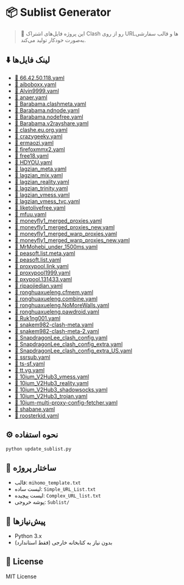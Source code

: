 # 📦 Sublist Generator

> 🚀 این پروژه فایل‌های اشتراک Clash رو از روی URLها و قالب سفارشی به‌صورت خودکار تولید می‌کند.

## ⬇️ لینک فایل‌ها

- [📄 66.42.50.118.yaml](https://github.com/10ium/MihomoSaz/raw/main/Sublist/66.42.50.118.yaml)
- [📄 aiboboxx.yaml](https://github.com/10ium/MihomoSaz/raw/main/Sublist/aiboboxx.yaml)
- [📄 Alvin9999.yaml](https://github.com/10ium/MihomoSaz/raw/main/Sublist/Alvin9999.yaml)
- [📄 anaer.yaml](https://github.com/10ium/MihomoSaz/raw/main/Sublist/anaer.yaml)
- [📄 Barabama.clashmeta.yaml](https://github.com/10ium/MihomoSaz/raw/main/Sublist/Barabama.clashmeta.yaml)
- [📄 Barabama.ndnode.yaml](https://github.com/10ium/MihomoSaz/raw/main/Sublist/Barabama.ndnode.yaml)
- [📄 Barabama.nodefree.yaml](https://github.com/10ium/MihomoSaz/raw/main/Sublist/Barabama.nodefree.yaml)
- [📄 Barabama.v2rayshare.yaml](https://github.com/10ium/MihomoSaz/raw/main/Sublist/Barabama.v2rayshare.yaml)
- [📄 clashe.eu.org.yaml](https://github.com/10ium/MihomoSaz/raw/main/Sublist/clashe.eu.org.yaml)
- [📄 crazygeeky.yaml](https://github.com/10ium/MihomoSaz/raw/main/Sublist/crazygeeky.yaml)
- [📄 ermaozi.yaml](https://github.com/10ium/MihomoSaz/raw/main/Sublist/ermaozi.yaml)
- [📄 firefoxmmx2.yaml](https://github.com/10ium/MihomoSaz/raw/main/Sublist/firefoxmmx2.yaml)
- [📄 free18.yaml](https://github.com/10ium/MihomoSaz/raw/main/Sublist/free18.yaml)
- [📄 HDYOU.yaml](https://github.com/10ium/MihomoSaz/raw/main/Sublist/HDYOU.yaml)
- [📄 lagzian_meta.yaml](https://github.com/10ium/MihomoSaz/raw/main/Sublist/lagzian_meta.yaml)
- [📄 lagzian_mix.yaml](https://github.com/10ium/MihomoSaz/raw/main/Sublist/lagzian_mix.yaml)
- [📄 lagzian_reality.yaml](https://github.com/10ium/MihomoSaz/raw/main/Sublist/lagzian_reality.yaml)
- [📄 lagzian_trinity.yaml](https://github.com/10ium/MihomoSaz/raw/main/Sublist/lagzian_trinity.yaml)
- [📄 lagzian_vmess.yaml](https://github.com/10ium/MihomoSaz/raw/main/Sublist/lagzian_vmess.yaml)
- [📄 lagzian_vmess_tvc.yaml](https://github.com/10ium/MihomoSaz/raw/main/Sublist/lagzian_vmess_tvc.yaml)
- [📄 liketolivefree.yaml](https://github.com/10ium/MihomoSaz/raw/main/Sublist/liketolivefree.yaml)
- [📄 mfuu.yaml](https://github.com/10ium/MihomoSaz/raw/main/Sublist/mfuu.yaml)
- [📄 moneyfly1_merged_proxies.yaml](https://github.com/10ium/MihomoSaz/raw/main/Sublist/moneyfly1_merged_proxies.yaml)
- [📄 moneyfly1_merged_proxies_new.yaml](https://github.com/10ium/MihomoSaz/raw/main/Sublist/moneyfly1_merged_proxies_new.yaml)
- [📄 moneyfly1_merged_warp_proxies.yaml](https://github.com/10ium/MihomoSaz/raw/main/Sublist/moneyfly1_merged_warp_proxies.yaml)
- [📄 moneyfly1_merged_warp_proxies_new.yaml](https://github.com/10ium/MihomoSaz/raw/main/Sublist/moneyfly1_merged_warp_proxies_new.yaml)
- [📄 MrMohebi_under_1500ms.yaml](https://github.com/10ium/MihomoSaz/raw/main/Sublist/MrMohebi_under_1500ms.yaml)
- [📄 peasoft.list.meta.yaml](https://github.com/10ium/MihomoSaz/raw/main/Sublist/peasoft.list.meta.yaml)
- [📄 peasoft.list.yaml](https://github.com/10ium/MihomoSaz/raw/main/Sublist/peasoft.list.yaml)
- [📄 proxypool.link.yaml](https://github.com/10ium/MihomoSaz/raw/main/Sublist/proxypool.link.yaml)
- [📄 proxypool1999.yaml](https://github.com/10ium/MihomoSaz/raw/main/Sublist/proxypool1999.yaml)
- [📄 pxypool.131433.yaml](https://github.com/10ium/MihomoSaz/raw/main/Sublist/pxypool.131433.yaml)
- [📄 ripaojiedian.yaml](https://github.com/10ium/MihomoSaz/raw/main/Sublist/ripaojiedian.yaml)
- [📄 ronghuaxueleng.cfmem.yaml](https://github.com/10ium/MihomoSaz/raw/main/Sublist/ronghuaxueleng.cfmem.yaml)
- [📄 ronghuaxueleng.combine.yaml](https://github.com/10ium/MihomoSaz/raw/main/Sublist/ronghuaxueleng.combine.yaml)
- [📄 ronghuaxueleng.NoMoreWalls.yaml](https://github.com/10ium/MihomoSaz/raw/main/Sublist/ronghuaxueleng.NoMoreWalls.yaml)
- [📄 ronghuaxueleng.pawdroid.yaml](https://github.com/10ium/MihomoSaz/raw/main/Sublist/ronghuaxueleng.pawdroid.yaml)
- [📄 Ruk1ng001.yaml](https://github.com/10ium/MihomoSaz/raw/main/Sublist/Ruk1ng001.yaml)
- [📄 snakem982-clash-meta.yaml](https://github.com/10ium/MihomoSaz/raw/main/Sublist/snakem982-clash-meta.yaml)
- [📄 snakem982-clash-meta-2.yaml](https://github.com/10ium/MihomoSaz/raw/main/Sublist/snakem982-clash-meta-2.yaml)
- [📄 SnapdragonLee_clash_config.yaml](https://github.com/10ium/MihomoSaz/raw/main/Sublist/SnapdragonLee_clash_config.yaml)
- [📄 SnapdragonLee_clash_config_extra.yaml](https://github.com/10ium/MihomoSaz/raw/main/Sublist/SnapdragonLee_clash_config_extra.yaml)
- [📄 SnapdragonLee_clash_config_extra_US.yaml](https://github.com/10ium/MihomoSaz/raw/main/Sublist/SnapdragonLee_clash_config_extra_US.yaml)
- [📄 ssrsub.yaml](https://github.com/10ium/MihomoSaz/raw/main/Sublist/ssrsub.yaml)
- [📄 ts-sf.yaml](https://github.com/10ium/MihomoSaz/raw/main/Sublist/ts-sf.yaml)
- [📄 tt.vg.yaml](https://github.com/10ium/MihomoSaz/raw/main/Sublist/tt.vg.yaml)
- [📄 10ium_V2Hub3_vmess.yaml](https://github.com/10ium/MihomoSaz/raw/main/Sublist/10ium_V2Hub3_vmess.yaml)
- [📄 10ium_V2Hub3_reality.yaml](https://github.com/10ium/MihomoSaz/raw/main/Sublist/10ium_V2Hub3_reality.yaml)
- [📄 10ium_V2Hub3_shadowsocks.yaml](https://github.com/10ium/MihomoSaz/raw/main/Sublist/10ium_V2Hub3_shadowsocks.yaml)
- [📄 10ium_V2Hub3_trojan.yaml](https://github.com/10ium/MihomoSaz/raw/main/Sublist/10ium_V2Hub3_trojan.yaml)
- [📄 10ium-multi-proxy-config-fetcher.yaml](https://github.com/10ium/MihomoSaz/raw/main/Sublist/10ium-multi-proxy-config-fetcher.yaml)
- [📄 shabane.yaml](https://github.com/10ium/MihomoSaz/raw/main/Sublist/shabane.yaml)
- [📄 roosterkid.yaml](https://github.com/10ium/MihomoSaz/raw/main/Sublist/roosterkid.yaml)

## ⚙️ نحوه استفاده
```bash
python update_sublist.py
```

## 📁 ساختار پروژه
- قالب: `mihomo_template.txt`
- لیست ساده: `Simple_URL_List.txt`
- لیست پیچیده: `Complex_URL_list.txt`
- پوشه خروجی: `Sublist/`

## 🧰 پیش‌نیازها
- Python 3.x
- بدون نیاز به کتابخانه خارجی (فقط استاندارد)

## 🪪 License
MIT License